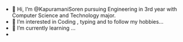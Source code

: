 - 👋 Hi, I’m @KapuramaniSoren pursuing Engineering in 3rd year with Computer Science and Technology major. 
- 👀 I’m interested in Coding , typing and to follow my hobbies...
- 🌱 I’m currently learning ...
- 

<!---
KapuramaniSoren/KapuramaniSoren is a ✨ special ✨ repository because its `README.md` (this file) appears on your GitHub profile.
You can click the Preview link to take a look at your changes.
--->
